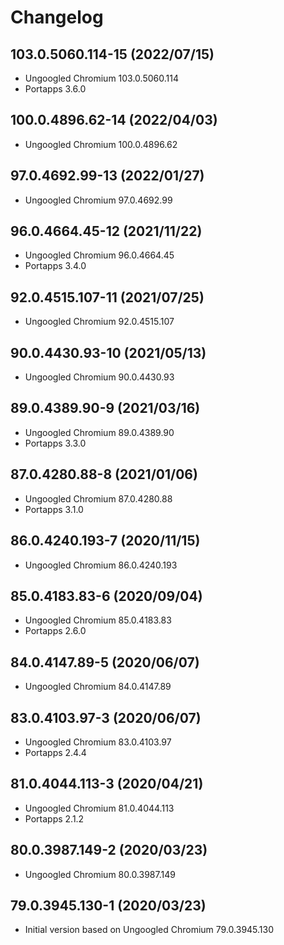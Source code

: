# Changelog

## 103.0.5060.114-15 (2022/07/15)

* Ungoogled Chromium 103.0.5060.114
* Portapps 3.6.0

## 100.0.4896.62-14 (2022/04/03)

* Ungoogled Chromium 100.0.4896.62

## 97.0.4692.99-13 (2022/01/27)

* Ungoogled Chromium 97.0.4692.99

## 96.0.4664.45-12 (2021/11/22)

* Ungoogled Chromium 96.0.4664.45
* Portapps 3.4.0

## 92.0.4515.107-11 (2021/07/25)

* Ungoogled Chromium 92.0.4515.107

## 90.0.4430.93-10 (2021/05/13)

* Ungoogled Chromium 90.0.4430.93

## 89.0.4389.90-9 (2021/03/16)

* Ungoogled Chromium 89.0.4389.90
* Portapps 3.3.0

## 87.0.4280.88-8 (2021/01/06)

* Ungoogled Chromium 87.0.4280.88
* Portapps 3.1.0

## 86.0.4240.193-7 (2020/11/15)

* Ungoogled Chromium 86.0.4240.193

## 85.0.4183.83-6 (2020/09/04)

* Ungoogled Chromium 85.0.4183.83
* Portapps 2.6.0

## 84.0.4147.89-5 (2020/06/07)

* Ungoogled Chromium 84.0.4147.89

## 83.0.4103.97-3 (2020/06/07)

* Ungoogled Chromium 83.0.4103.97
* Portapps 2.4.4

## 81.0.4044.113-3 (2020/04/21)

* Ungoogled Chromium 81.0.4044.113
* Portapps 2.1.2

## 80.0.3987.149-2 (2020/03/23)

* Ungoogled Chromium 80.0.3987.149

## 79.0.3945.130-1 (2020/03/23)

* Initial version based on Ungoogled Chromium 79.0.3945.130
